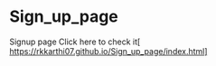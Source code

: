 # Sign_up_page
Signup page
Click here to check it[ https://rkkarthi07.github.io/Sign_up_page/index.html]
